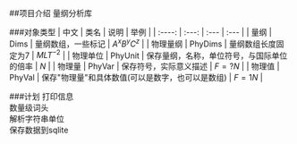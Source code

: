 ##项目介绍
量纲分析库

###对象类型
|  中文  | 类名  | 说明  | 举例 |
| :----: | :---: | :--- | :--- |
| 量纲    |   Dims  | 量纲数组，一些标记 | $A^xB^yC^z$ |
| 物理量纲 | PhyDims | 量纲数组长度固定为7 | $MLT^{-2}$ |
| 物理单位 | PhyUnit | 保存量纲，名称，单位符号，与国际单位的倍率 | $N$ |
| 物理量   | PhyVar  | 保存符号，实际意义描述 | $F=?N$ |
| 物理值   | PhyVal  | 保存"物理量"和具体数值(可以是数字，也可以是数组) | $F=1N$ |


###计划
打印信息  
数量级词头  
解析字符串单位  
保存数据到sqlite  
